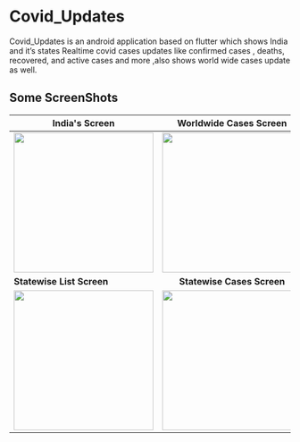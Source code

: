 # Covid_Updates

Covid_Updates is an android application based on flutter which shows India and it’s  states  Realtime covid cases updates like confirmed cases , deaths, recovered, and active cases and more ,also shows world wide cases update as well.

## Some ScreenShots

| India's Screen  | Worldwide Cases Screen  |
| ------------- |:-------------:|
|   <img src="../master/assets/IndiaCases.jpeg" height=250 >   | <img src="../master/assets/WorldwideCases.jpeg" height=250 > |
| **Statewise List Screen**   | **Statewise Cases Screen**   |
|   <img src="../master/assets/State_Wise.jpeg" height=250 >    |  <img src="../master/assets/StatewiseCases.jpeg" height=250 >  |
